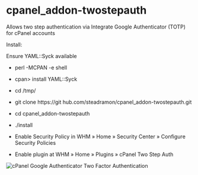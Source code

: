 cpanel_addon-twostepauth
========================

Allows two step authentication via Integrate Google Authenticator (TOTP) for cPanel accounts

Install:

Ensure YAML::Syck available

 * perl -MCPAN -e shell
 * cpan> install YAML::Syck

* cd /tmp/
* git clone https://git hub.com/steadramon/cpanel_addon-twostepauth.git
* cd cpanel_addon-twostepauth
* ./install
* Enable Security Policy in WHM » Home » Security Center » Configure Security Policies
* Enable plugin at WHM » Home » Plugins » cPanel Two Step Auth

![cPanel Google Authenticator Two Factor Authentication](http://i.imgur.com/ps0enzY.png)
